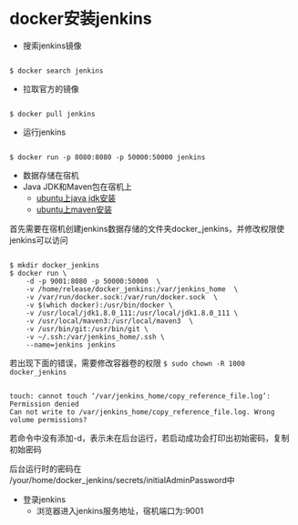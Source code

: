 # docker安装jenkins

* 搜索jenkins镜像
<pre><code>
$ docker search jenkins
</code></pre>
* 拉取官方的镜像
<pre><code>
$ docker pull jenkins
</code></pre>
* 运行jenkins
<pre><code>
$ docker run -p 8080:8080 -p 50000:50000 jenkins
</code></pre>
* 数据存储在宿机
* Java JDK和Maven包在宿机上
	* [ubuntu上java jdk安装](ubuntu-maven.md)
	* [ubuntu上maven安装](ubuntu-java-jdk.md)
	
首先需要在宿机创建jenkins数据存储的文件夹docker_jenkins，并修改权限使jenkins可以访问

<pre><code>
$ mkdir docker_jenkins
$ docker run \
	-d -p 9001:8080 -p 50000:50000  \
	-v /home/release/docker_jenkins:/var/jenkins_home  \
	-v /var/run/docker.sock:/var/run/docker.sock  \
	-v $(which docker):/usr/bin/docker \
	-v /usr/local/jdk1.8.0_111:/usr/local/jdk1.8.0_111 \
	-v /usr/local/maven3:/usr/local/maven3  \
	-v /usr/bin/git:/usr/bin/git \
	-v ~/.ssh:/var/jenkins_home/.ssh \
	--name=jenkins jenkins 
</code></pre>  

若出现下面的错误，需要修改容器卷的权限 `$ sudo chown -R 1000 docker_jenkins`
<pre><code>
touch: cannot touch ‘/var/jenkins_home/copy_reference_file.log’: Permission denied
Can not write to /var/jenkins_home/copy_reference_file.log. Wrong volume permissions?
</code></pre>
若命令中没有添加-d，表示未在后台运行，若启动成功会打印出初始密码，复制初始密码

后台运行时的密码在 /your/home/docker_jenkins/secrets/initialAdminPassword中

* 登录jenkins
	* 浏览器进入jenkins服务地址，宿机端口为:9001
